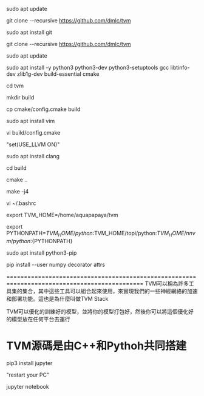 sudo apt update

git clone --recursive https://github.com/dmlc/tvm

sudo apt install git

git clone --recursive https://github.com/dmlc/tvm

sudo apt update

sudo apt install -y python3 python3-dev python3-setuptools gcc libtinfo-dev zlib1g-dev build-essential cmake

cd tvm

mkdir build

cp cmake/config.cmake build

sudo apt install vim

vi build/config.cmake

"set(USE_LLVM ON)"

sudo apt install clang

cd build

cmake ..

make -j4

vi ~/.bashrc

export TVM_HOME=/home/aquapapaya/tvm

export PYTHONPATH=$TVM_HOME/python:$TVM_HOME/topi/python:$TVM_HOME/nnvm/python:${PYTHONPATH}


sudo apt install python3-pip

pip install --user numpy decorator attrs

=============================================================================================
TVM可以稱為許多工具集的集合，其中這些工具可以組合起來使用，來實現我們的一些神經網絡的加速和部署功能。這也是為什麼叫做TVM Stack

TVM可以優化的訓練好的模型，並將你的模型打包好，然後你可以將這個優化好的模型放在任何平台去運行

TVM源碼是由C++和Pythoh共同搭建
=============================================================================================
pip3 install jupyter

"restart your PC"

jupyter notebook

